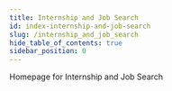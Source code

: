 ```yaml
---
title: Internship and Job Search
id: index-internship-and-job-search
slug: /internship_and_job_search
hide_table_of_contents: true
sidebar_position: 0
---
```


Homepage for Internship and Job Search